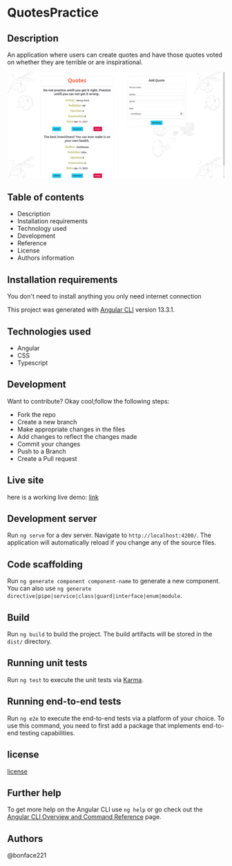 
# QuotesPractice
## Description
An application where users can create quotes and have those quotes voted on whether they are terrible or are inspirational. 

![image](./src/assets/quotes-landing-page.png)

## Table of contents
<ul>
    <li>Description</li>
    <li>Installation requirements</li>
    <li>Technology used</li>
    <li>Development</li>
    <li>Reference</li>
    <li>License</li>
    <li>Authors information</li>
    
</ul>

## Installation requirements
You don't need to install anything you only need internet connection

This project was generated with [Angular CLI](https://github.com/angular/angular-cli) version 13.3.1.

## Technologies used
<ul>
   <li>Angular</li>
   <li>CSS</li>
   <li>Typescript</li>
</ul>

## Development
  Want to contribute? Okay cool;follow the following steps:
<ul>
   <li>Fork the repo</li>
   <li>Create a new branch</li>
   <li>Make appropriate changes in the files</li>
   <li>Add changes to reflect the changes made</li>
   <li>Commit your changes</li>
   <li>Push to a Branch</li>
   <li>Create a Pull request</li>
</ul>

## Live site
here is a working live demo: [link](https://bonface221.github.io/Angular-quote-app/)

## Development server

Run `ng serve` for a dev server. Navigate to `http://localhost:4200/`. The application will automatically reload if you change any of the source files.

## Code scaffolding

Run `ng generate component component-name` to generate a new component. You can also use `ng generate directive|pipe|service|class|guard|interface|enum|module`.

## Build

Run `ng build` to build the project. The build artifacts will be stored in the `dist/` directory.

## Running unit tests

Run `ng test` to execute the unit tests via [Karma](https://karma-runner.github.io).

## Running end-to-end tests

Run `ng e2e` to execute the end-to-end tests via a platform of your choice. To use this command, you need to first add a package that implements end-to-end testing capabilities.




## license
[license](/LICENSE)


## Further help

To get more help on the Angular CLI use `ng help` or go check out the [Angular CLI Overview and Command Reference](https://angular.io/cli) page.
## Authors
@bonface221












